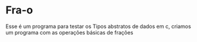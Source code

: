 # Fra-o
Esse é um programa para testar os Tipos abstratos de dados em c, criamos um programa com as operações básicas de frações
